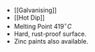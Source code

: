 - [[Galvanising]]
- [[Hot Dip]]
- Melting Point $419^{\circ}C$
- Hard, rust-proof surface.
- Zinc paints also available.